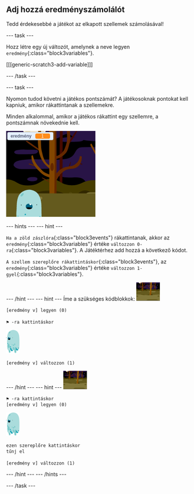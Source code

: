 ## Adj hozzá eredményszámolálót

Tedd érdekesebbé a játékot az elkapott szellemek számolásával!

--- task ---

Hozz létre egy új változót, amelynek a neve legyen `eredmény`{:class="block3variables"}.

[[[generic-scratch3-add-variable]]]

--- /task ---

--- task ---

Nyomon tudod követni a játékos pontszámát? A játékosoknak pontokat kell kapniuk, amikor rákattintanak a szellemekre.

Minden alkalommal, amikor a játékos rákattint egy szellemre, a pontszámnak növekednie kell.

![Az eredmény növelése](images/ghost-score-test.png)

--- hints ---
 --- hint ---

`Ha a zöld zászlóra`{:class="block3events"} rákattintanak, akkor az `eredmény`{:class="block3variables"} értéke `változzon 0-ra`{:class="block3variables"}. A Játéktérhez add hozzá a következő kódot.

`A szellem szereplőre rákattintáskor`{:class="block3events"}, az `eredmény`{:class="block3variables"} értéke `változzon 1-gyel`{:class="block3variables"}.

--- /hint --- --- hint --- Íme a szükséges kódblokkok: ![háttér ikon](images/ghost-backdrop.png)

```blocks3
[eredmény v] legyen (0)

⚑ -ra kattintáskor
```

![szellem-szereplő](images/ghost-sprite.png)

```blocks3
[eredmény v] változzon (1)
```

--- /hint --- --- hint --- ![háttér ikon](images/ghost-backdrop.png)

```blocks3
⚑ -ra kattintáskor
[eredmény v] legyen (0)
```

![szellem-szereplő](images/ghost-sprite.png)

```blocks3
ezen szereplőre kattintáskor
tűnj el

[eredmény v] változzon (1)
```

--- /hint --- --- /hints ---

--- /task ---